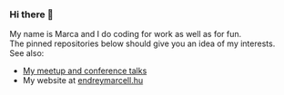 ### Hi there 👋

My name is Marca and I do coding for work as well as for fun.  
The pinned repositories below should give you an idea of my interests.  
See also: 
- [My meetup and conference talks](conference-talks/conference-talks.md)  
- My website at [endreymarcell.hu](https://endreymarcell.hu)  

